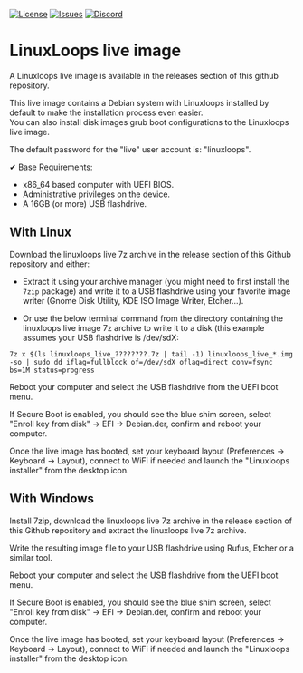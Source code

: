<div id="top"></div>

<!-- Shields/Logos -->
[![License][license-shield]][license-url]
[![Issues][issues-shield]][issues-url]
[![Discord][discord-shield]][discord-url]
  
# LinuxLoops live image

A Linuxloops live image is available in the releases section of this github repository.  

This live image contains a Debian system with Linuxloops installed by default to make the installation process even easier.  
You can also install disk images grub boot configurations to the Linuxloops live image.  

The default password for the "live" user account is: "linuxloops".  

✔ Base Requirements:  
- x86_64 based computer with UEFI BIOS.  
- Administrative privileges on the device.  
- A 16GB (or more) USB flashdrive.  

## With Linux

Download the linuxloops live 7z archive in the release section of this Github repository and either:  

- Extract it using your archive manager (you might need to first install the `7zip` package) and write it to a USB flashdrive using your favorite image writer (Gnome Disk Utility, KDE ISO Image Writer, Etcher...).  

- Or use the below terminal command from the directory containing the linuxloops live image 7z archive to write it to a disk (this example assumes your USB flashdrive is /dev/sdX:  

`7z x $(ls linuxloops_live_????????.7z | tail -1) linuxloops_live_*.img -so | sudo dd iflag=fullblock of=/dev/sdX oflag=direct conv=fsync bs=1M status=progress`  

Reboot your computer and select the USB flashdrive from the UEFI boot menu.  

If Secure Boot is enabled, you should see the blue shim screen, select "Enroll key from disk" -> EFI -> Debian.der, confirm and reboot your computer.  

Once the live image has booted, set your keyboard layout (Preferences -> Keyboard -> Layout), connect to WiFi if needed and launch the "Linuxloops installer" from the desktop icon.  

## With Windows

Install 7zip, download the linuxloops live 7z archive in the release section of this Github repository and extract the linuxloops live 7z archive.  

Write the resulting image file to your USB flashdrive using Rufus, Etcher or a similar tool.  

Reboot your computer and select the USB flashdrive from the UEFI boot menu.  

If Secure Boot is enabled, you should see the blue shim screen, select "Enroll key from disk" -> EFI -> Debian.der, confirm and reboot your computer.  

Once the live image has booted, set your keyboard layout (Preferences -> Keyboard -> Layout), connect to WiFi if needed and launch the "Linuxloops installer" from the desktop icon.  


<!-- Reference Links -->
<!-- Badges -->
[license-shield]: https://img.shields.io/github/license/sebanc/linuxloops?label=License&logo=Github&style=flat-square
[license-url]: ./LICENSE
[issues-shield]: https://img.shields.io/github/issues/sebanc/linuxloops?label=Issues&logo=Github&style=flat-square
[issues-url]: https://github.com/sebanc/linuxloops/issues
[discord-shield]: https://img.shields.io/badge/Discord-Join-7289da?style=flat-square&logo=discord&logoColor=%23FFFFFF
[discord-url]: https://discord.gg/x2EgK2M


